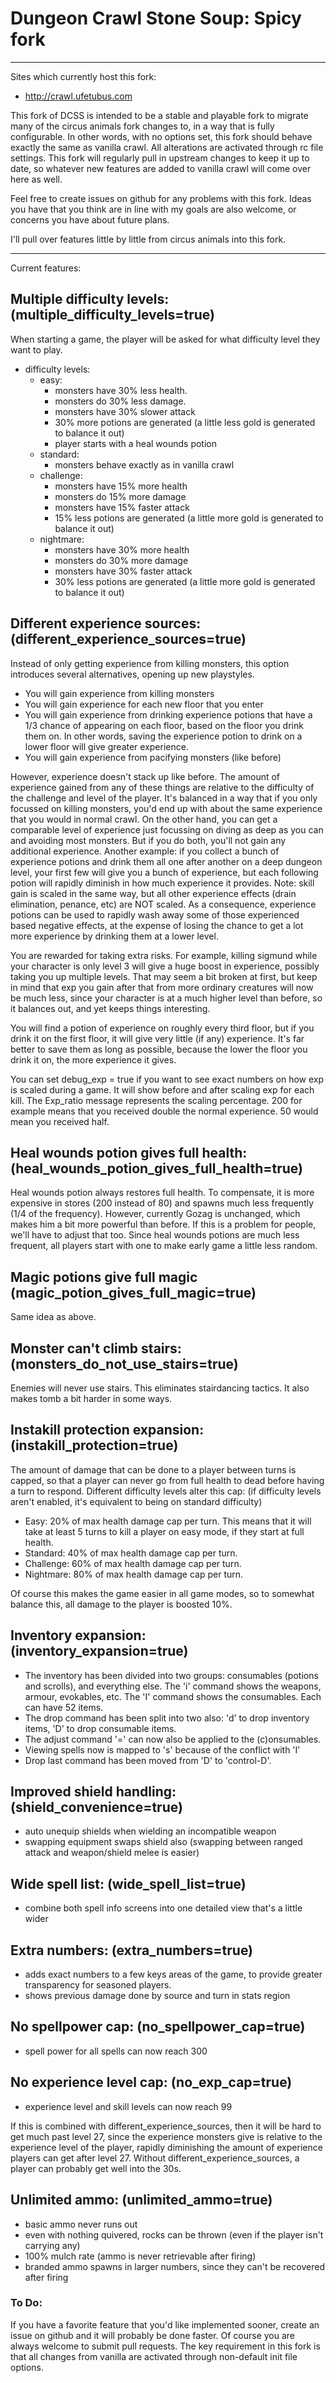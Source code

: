 # Dungeon Crawl Stone Soup: Spicy fork

---

Sites which currently host this fork:
  - http://crawl.ufetubus.com

This fork of DCSS is intended to be a stable and playable fork to migrate many of the circus animals fork changes to, in a way that is fully configurable. In other words, with no options set, this fork should behave exactly the same as vanilla crawl. All alterations are activated through rc file settings. This fork will regularly pull in upstream changes to keep it up to date, so whatever new features are added to vanilla crawl will come over here as well.

Feel free to create issues on github for any problems with this fork. Ideas you have that you think are in line with my goals are also welcome, or concerns you have about future plans.

I'll pull over features little by little from circus animals into this fork.

---

Current features:

## Multiple difficulty levels: (multiple_difficulty_levels=true)
When starting a game, the player will be asked for what difficulty level they want to play.

- difficulty levels:
  - easy:
    - monsters have 30% less health. 
    - monsters do 30% less damage.
    - monsters have 30% slower attack
    - 30% more potions are generated (a little less gold is generated to balance it out)
    - player starts with a heal wounds potion
  - standard:
    - monsters behave exactly as in vanilla crawl
  - challenge:
    - monsters have 15% more health
    - monsters do 15% more damage
    - monsters have 15% faster attack
    - 15% less potions are generated (a little more gold is generated to balance it out)
  - nightmare:
    - monsters have 30% more health
    - monsters do 30% more damage
    - monsters have 30% faster attack
    - 30% less potions are generated (a little more gold is generated to balance it out)

## Different experience sources: (different_experience_sources=true)
Instead of only getting experience from killing monsters, this option introduces several alternatives, opening up new playstyles.

- You will gain experience from killing monsters 
- You will gain experience for each new floor that you enter
- You will gain experience from drinking experience potions that have a 1/3 chance of appearing on each floor, based on the floor you drink them on. In other words, saving the experience potion to drink on a lower floor will give greater experience. 
- You will gain experience from pacifying monsters (like before)

However, experience doesn't stack up like before. The amount of experience gained from any of these things are relative to the difficulty of the challenge and level of the player. It's balanced in a way that if you only focussed on killing monsters, you'd end up with about the same experience that you would in normal crawl. On the other hand, you can get a comparable level of experience just focussing on diving as deep as you can and avoiding most monsters. But if you do both, you'll not gain any additional experience. Another example: if you collect a bunch of experience potions and drink them all one after another on a deep dungeon level, your first few will give you a bunch of experience, but each following potion will rapidly diminish in how much experience it provides. Note: skill gain is scaled in the same way, but all other experience effects (drain elimination, penance, etc) are NOT scaled. As a consequence, experience potions can be used to rapidly wash away some of those experienced based negative effects, at the expense of losing the chance to get a lot more experience by drinking them at a lower level.

You are rewarded for taking extra risks. For example, killing sigmund while your character is only level 3 will give a huge boost in experience, possibly taking you up multiple levels. That may seem a bit broken at first, but keep in mind that exp you gain after that from more ordinary creatures will now be much less, since your character is at a much higher level than before, so it balances out, and yet keeps things interesting. 

You will find a potion of experience on roughly every third floor, but if you drink it on the first floor, it will give very little (if any) experience. It's far better to save them as long as possible, because the lower the floor you drink it on, the more experience it gives. 

You can set debug_exp = true if you want to see exact numbers on how exp is scaled during a game. It will show before and after scaling exp for each kill. The Exp_ratio message represents the scaling percentage. 200 for example means that you received double the normal experience. 50 would mean you received half. 

## Heal wounds potion gives full health: (heal_wounds_potion_gives_full_health=true)
Heal wounds potion always restores full health. To compensate, it is more expensive in stores (200 instead of 80) and spawns much less frequently (1/4 of the frequency). However, currently Gozag is unchanged, which makes him a bit more powerful than before. If this is a problem for people, we'll have to adjust that too. Since heal wounds potions are much less frequent, all players start with one to make early game a little less random. 

## Magic potions give full magic (magic_potion_gives_full_magic=true)
Same idea as above.

## Monster can't climb stairs: (monsters_do_not_use_stairs=true)
Enemies will never use stairs. This eliminates stairdancing tactics. It also makes tomb a bit harder in some ways. 

## Instakill protection expansion: (instakill_protection=true)
The amount of damage that can be done to a player between turns is capped, so that a player can never go from full health to dead before having a turn to respond. Different difficulty levels alter this cap: (if difficulty levels aren't enabled, it's equivalent to being on standard difficulty)

   * Easy: 20% of max health damage cap per turn. This means that it will take at least 5 turns to kill a player on easy mode, if they start at full health.
   * Standard: 40% of max health damage cap per turn. 
   * Challenge: 60% of max health damage cap per turn.
   * Nightmare: 80% of max health damage cap per turn.

Of course this makes the game easier in all game modes, so to somewhat balance this, all damage to the player is boosted 10%. 

## Inventory expansion: (inventory_expansion=true)
   * The inventory has been divided into two groups: consumables (potions and scrolls), and everything else. The 'i' command shows the weapons, armour, evokables, etc. The 'I' command shows the consumables. Each can have 52 items.
   * The drop command has been split into two also: 'd' to drop inventory items, 'D' to drop consumable items.
   * The adjust command '=' can now also be applied to the (c)onsumables.
   * Viewing spells now is mapped to 's' because of the conflict with 'I'
   * Drop last command has been moved from 'D' to 'control-D'.

## Improved shield handling: (shield_convenience=true)
   * auto unequip shields when wielding an incompatible weapon
   * swapping equipment swaps shield also (swapping between ranged attack and weapon/shield melee is easier)

## Wide spell list: (wide_spell_list=true)
   * combine both spell info screens into one detailed view that's a little wider

## Extra numbers: (extra_numbers=true)
   * adds exact numbers to a few keys areas of the game, to provide greater transparency for seasoned players. 
   * shows previous damage done by source and turn in stats region

## No spellpower cap: (no_spellpower_cap=true)
   * spell power for all spells can now reach 300

## No experience level cap: (no_exp_cap=true)
   * experience level and skill levels can now reach 99

If this is combined with different_experience_sources, then it will be hard to get much past level 27, since the experience monsters give is relative to the experience level of the player, rapidly diminishing the amount of experience players can get after level 27. Without different_experience_sources, a player can probably get well into the 30s. 

## Unlimited ammo: (unlimited_ammo=true)
   * basic ammo never runs out
   * even with nothing quivered, rocks can be thrown (even if the player isn't carrying any)
   * 100% mulch rate (ammo is never retrievable after firing)
   * branded ammo spawns in larger numbers, since they can't be recovered after firing

### To Do:
If you have a favorite feature that you'd like implemented sooner, create an issue on github and it will probably be done faster. Of course you are always welcome to submit pull requests. The key requirement in this fork is that all changes from vanilla are activated through non-default init file options.
